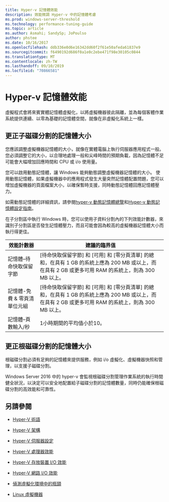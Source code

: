 ```yaml
---
title: Hyper-v 記憶體效能
description: 效能微調 Hyper-v 中的記憶體考慮
ms.prod: windows-server-threshold
ms.technology: performance-tuning-guide
ms.topic: article
ms.author: Asmahi; SandySp; JoPoulso
author: phstee
ms.date: 10/16/2017
ms.openlocfilehash: ddb336e0d6e16342dd60f2f61e50afeda61837e9
ms.sourcegitcommit: f6490192d686f0a1e0c2ebe471f98e30105c0844
ms.translationtype: MT
ms.contentlocale: zh-TW
ms.lasthandoff: 09/10/2019
ms.locfileid: "70866581"
---
```

# <a name="hyper-v-memory-performance"></a>Hyper-v 記憶體效能


虛擬程式會將來賓實體記憶體虛擬化，以將虛擬機器彼此隔離，並為每個客體作業系統提供連續、以零為基礎的記憶體空間，就像在非虛擬化系統上一樣。

## <a name="correct-memory-sizing-for-child-partitions"></a>更正子磁碟分割的記憶體大小

您應該調整虛擬機器記憶體的大小，就像在實體電腦上執行伺服器應用程式一般。 您必須調整它的大小，以合理地處理一般和尖峰時間的預期負載，因為記憶體不足可能會大幅增加回應時間和 CPU 或 i/o 使用量。

您可以啟用動態記憶體，讓 Windows 能夠動態調整虛擬機器記憶體的大小。 使用動態記憶體，如果虛擬機器中的應用程式發生大量突然記憶體配置問題，您可以增加虛擬機器的頁面檔案大小，以確保暫時支援，同時動態記憶體回應記憶體壓力。

如需動態記憶體的詳細資訊，請參閱[hyper-v 動態記憶體總覽]( https://go.microsoft.com/fwlink/?linkid=834434)和[Hyper-v 動態記憶體設定指南](https://go.microsoft.com/fwlink/?linkid=834435)。

在子分割區中執行 Windows 時，您可以使用子資料分割內的下列效能計數器，來識別子分割區是否發生記憶體壓力，而且可能會因為較高的虛擬機器記憶體大小而執行得更佳。

| 效能計數器                                                         | 建議的臨界值                                                                                                                                                           |
|-----------------------------------------------------------------------------|-------------------------------------------------------------------------------------------------------------------------------------------------------------------------------------|
| 記憶體–待命快取保留字節                                        | [待命快取保留字節] 和 [可用] 和 [零分頁清單] 的總和，在具有 1 GB 的系統上應為 200 MB 或以上，而在具有 2 GB 或更多可用 RAM 的系統上，則為 300 MB 以上。 |
| 記憶體-免費 & 零頁清單位元組                                        | [待命快取保留字節] 和 [可用] 和 [零分頁清單] 的總和，在具有 1 GB 的系統上應為 200 MB 或以上，而在具有 2 GB 或更多可用 RAM 的系統上，則為 300 MB 以上。 |
| 記憶體–頁數輸入/秒                                                    | 1小時期間的平均值小於10。                                                                                                                                       | 

## <a name="correct-memory-sizing-for-root-partition"></a>更正根磁碟分割的記憶體大小

根磁碟分割必須有足夠的記憶體來提供服務，例如 i/o 虛擬化、虛擬機器快照和管理，以支援子磁碟分割。

Windows Server 2016 中的 hyper-v 會監視根磁碟分割管理作業系統的執行時間健全狀況，以決定可以安全地配置給子磁碟分割的記憶體數量，同時仍能確保根磁碟分割的高效能和可靠性。

## <a name="see-also"></a>另請參閱

-   [Hyper-V 術語](terminology.md)

-   [Hyper-V 架構](architecture.md)

-   [Hyper-V 伺服器設定](configuration.md)

-   [Hyper-V 處理器效能](processor-performance.md)

-   [Hyper-V 存放裝置 I/O 效能](storage-io-performance.md)

-   [Hyper-V 網路 I/O 效能](network-io-performance.md)

-   [偵測虛擬化環境中的瓶頸](detecting-virtualized-environment-bottlenecks.md)

-   [Linux 虛擬機器](linux-virtual-machine-considerations.md)
